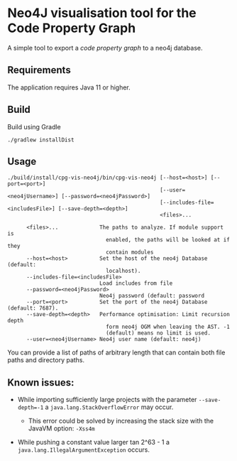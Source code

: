 # Neo4J visualisation tool for the Code Property Graph 

A simple tool to export a *code property graph* to a neo4j database.

## Requirements

The application requires Java 11 or higher.

## Build

Build using Gradle

```
./gradlew installDist
```

## Usage

```
./build/install/cpg-vis-neo4j/bin/cpg-vis-neo4j [--host=<host>] [--port=<port>]
                                                [--user=<neo4jUsername>] [--password=<neo4jPassword>]
                                                [--includes-file=<includesFile>] [--save-depth=<depth>] 
                                                <files>...

      <files>...             The paths to analyze. If module support is
                               enabled, the paths will be looked at if they
                               contain modules
      --host=<host>          Set the host of the neo4j Database (default:
                               localhost).
      --includes-file=<includesFile>
                             Load includes from file
      --password=<neo4jPassword>
                             Neo4j password (default: password
      --port=<port>          Set the port of the neo4j Database (default: 7687).
      --save-depth=<depth>   Performance optimisation: Limit recursion depth
                               form neo4j OGM when leaving the AST. -1
                               (default) means no limit is used.
      --user=<neo4jUsername> Neo4j user name (default: neo4j)
```
You can provide a list of paths of arbitrary length that can contain both file paths and directory paths.

## Known issues:

- While importing sufficiently large projects with the parameter <code>--save-depth=-1</code> 
        a <code>java.lang.StackOverflowError</code> may occur.
    - This error could be solved by increasing the stack size with the JavaVM option: <code>-Xss4m</code>

- While pushing a constant value larger tan 2^63 - 1 a <code>java.lang.IllegalArgumentException</code> occurs.